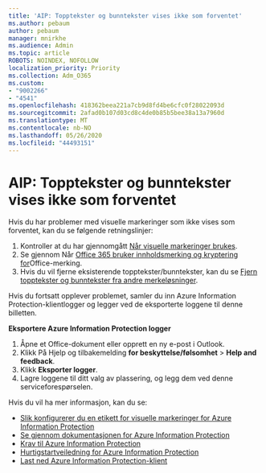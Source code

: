 ```yaml
---
title: 'AIP: Topptekster og bunntekster vises ikke som forventet'
ms.author: pebaum
author: pebaum
manager: mnirkhe
ms.audience: Admin
ms.topic: article
ROBOTS: NOINDEX, NOFOLLOW
localization_priority: Priority
ms.collection: Adm_O365
ms.custom:
- "9002266"
- "4541"
ms.openlocfilehash: 418362beea221a7cb9d8fd4be6cfc0f28022093d
ms.sourcegitcommit: 2afad0b107d03cd8c4de0b85b5bee38a13a7960d
ms.translationtype: MT
ms.contentlocale: nb-NO
ms.lasthandoff: 05/26/2020
ms.locfileid: "44493151"
---
```

# <a name="aip-headers-and-footers-not-displaying-as-expected"></a>AIP: Topptekster og bunntekster vises ikke som forventet

Hvis du har problemer med visuelle markeringer som ikke vises som forventet, kan du se følgende retningslinjer:

1. Kontroller at du har gjennomgått [Når visuelle markeringer brukes](https://docs.microsoft.com/azure/information-protection/configure-policy-markings#when-visual-markings-are-applied).
2. Se gjennom Når [Office 365 bruker innholdsmerking og kryptering for](https://docs.microsoft.com/microsoft-365/compliance/sensitivity-labels-office-apps#when-office-apps-apply-content-marking-and-encryption)Office-merking.
3. Hvis du vil fjerne eksisterende topptekster/bunntekster, kan du se [Fjern topptekster og bunntekster fra andre merkeløsninger](https://docs.microsoft.com/azure/information-protection/rms-client/client-admin-guide-customizations#remove-headers-and-footers-from-other-labeling-solutions).

Hvis du fortsatt opplever problemet, samler du inn Azure Information Protection-klientlogger og legger ved de eksporterte loggene til denne billetten.

**Eksportere Azure Information Protection logger**

1. Åpne et Office-dokument eller opprett en ny e-post i Outlook.
2. Klikk På Hjelp og tilbakemelding **for beskyttelse/følsomhet**  >  **Help and feedback**.
3. Klikk **Eksporter logger**.
4. Lagre loggene til ditt valg av plassering, og legg dem ved denne serviceforespørselen.

Hvis du vil ha mer informasjon, kan du se:

- [Slik konfigurerer du en etikett for visuelle markeringer for Azure Information Protection](https://docs.microsoft.com/azure/information-protection/configure-policy-markings)
- [Se gjennom dokumentasjonen for Azure Information Protection](https://docs.microsoft.com/azure/information-protection/what-is-information-protection)
- [Krav til Azure Information Protection](https://docs.microsoft.com/azure/information-protection/get-started/requirements)
- [Hurtigstartveiledning for Azure Information Protection](https://docs.microsoft.com/azure/information-protection/get-started/infoprotect-quick-start-tutorial)
- [Last ned Azure Information Protection-klient](https://www.microsoft.com/download/details.aspx?id=53018)
